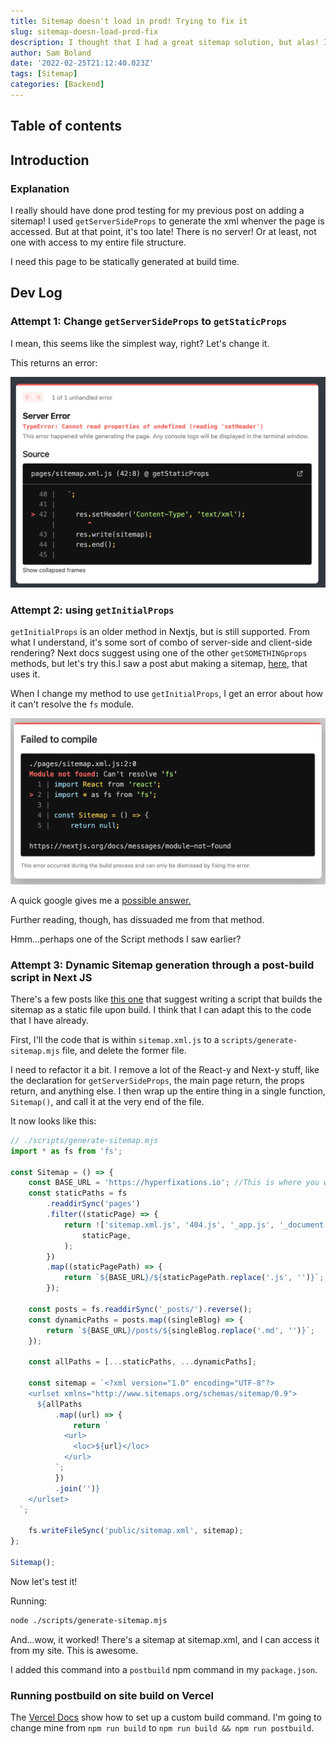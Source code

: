 ```yaml
---
title: Sitemap doesn't load in prod! Trying to fix it
slug: sitemap-doesn-load-prod-fix
description: I thought that I had a great sitemap solution, but alas! I did not. It doesn't load in prod.
author: Sam Boland
date: '2022-02-25T21:12:40.023Z'
tags: [Sitemap]
categories: [Backend]
---
```


## Table of contents

## Introduction

### Explanation

I really should have done prod testing for my previous post on adding a sitemap! I used `getServerSideProps` to generate the xml whenver the page is accessed. But at that point, it's too late! There is no server! Or at least, not one with access to my entire file structure.

I need this page to be statically generated at build time.

## Dev Log

### Attempt 1: Change `getServerSideProps` to `getStaticProps`

I mean, this seems like the simplest way, right? Let's change it.

This returns an error:

![Screenshot showing an error about how set Header is undefined](../public/Screen%20Shot%202022-02-25%20at%201.15.24%20PM.png)

### Attempt 2: using `getInitialProps`

`getInitialProps` is an older method in Nextjs, but is still supported. From what I understand, it's some sort of combo of server-side and client-side rendering? Next docs suggest using one of the other `getSOMETHINGprops` methods, but let's try this.I saw a post abut making a sitemap, [here](https://stackoverflow.com/questions/64936872/next-js-is-there-any-way-to-render-an-xml-file), that uses it.

When I change my method to use `getInitialProps`, I get an error about how it can't resolve the `fs` module.

![Image showing an error about how the site cannot resolve the `fs` module](../public/Screen%20Shot%202022-02-25%20at%201.27.13%20PM.png)

A quick google gives me a [possible answer.](https://stackoverflow.com/questions/65442366/cant-use-fs-in-getinitialprops)

Further reading, though, has dissuaded me from that method.

Hmm...perhaps one of the Script methods I saw earlier?

### Attempt 3: Dynamic Sitemap generation through a post-build script in Next JS

There's a few posts like [this one](https://www.epicprogrammer.com/2022/01/create-dynamic-sitemap-with-nextjs.html) that suggest writing a script that builds the sitemap as a static file upon build. I think that I can adapt this to the code that I have already.

First, I'll the code that is within `sitemap.xml.js` to a `scripts/generate-sitemap.mjs` file, and delete the former file.

I need to refactor it a bit. I remove a lot of the React-y and Next-y stuff, like the declaration for `getServerSideProps`, the main page return, the props return, and anything else. I then wrap up the entire thing in a single function, `Sitemap()`, and call it at the very end of the file.

It now looks like this:

```js
// ./scripts/generate-sitemap.mjs
import * as fs from 'fs';

const Sitemap = () => {
    const BASE_URL = 'https://hyperfixations.io'; //This is where you will define your base url. You can also use the default dev url http://localhost:3000
    const staticPaths = fs
        .readdirSync('pages')
        .filter((staticPage) => {
            return !['sitemap.xml.js', '404.js', '_app.js', '_document.js', 'api'].includes(
                staticPage,
            );
        })
        .map((staticPagePath) => {
            return `${BASE_URL}/${staticPagePath.replace('.js', '')}`;
        });

    const posts = fs.readdirSync('_posts/').reverse();
    const dynamicPaths = posts.map((singleBlog) => {
        return `${BASE_URL}/posts/${singleBlog.replace('.md', '')}`;
    });

    const allPaths = [...staticPaths, ...dynamicPaths];

    const sitemap = `<?xml version="1.0" encoding="UTF-8"?>
    <urlset xmlns="http://www.sitemaps.org/schemas/sitemap/0.9">
      ${allPaths
          .map((url) => {
              return `
            <url>
              <loc>${url}</loc>
            </url>
          `;
          })
          .join('')}
    </urlset>
  `;

    fs.writeFileSync('public/sitemap.xml', sitemap);
};

Sitemap();
```

Now let's test it!

Running:

```bash
node ./scripts/generate-sitemap.mjs
```

And...wow, it worked! There's a sitemap at sitemap.xml, and I can access it from my site. This is awesome.

I added this command into a `postbuild` npm command in my `package.json`.

### Running postbuild on site build on Vercel

The [Vercel Docs](https://vercel.com/docs/concepts/deployments/build-step#build-command) show how to set up a custom build command. I'm going to change mine from `npm run build` to `npm run build && npm run postbuild`.
